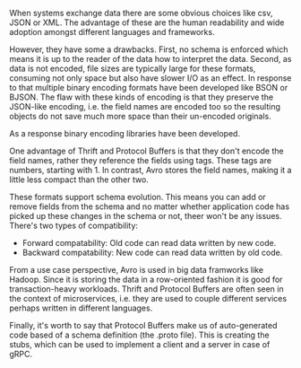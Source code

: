 When systems exchange data there are some obvious choices like csv, JSON or XML. The advantage of these are the human readability and wide adoption amongst different languages and frameworks. 

However, they have some a drawbacks. First, no schema is enforced which means it is up to the reader of the data how to interpret the data. Second, as data is not encoded, file sizes are typically large for these formats, consuming not only space but also have slower I/O as an effect. In response to that multiple binary encoding formats have been developed like BSON or BJSON. The flaw with these kinds of encoding is that they preserve the JSON-like encoding, i.e. the field names are encoded too so the resulting objects do not save much more space than their un-encoded originals. 

As a response binary encoding libraries have been developed. 

One advantage of Thrift and Protocol Buffers is that they don't encode the field names, rather they reference the fields using tags. These tags are numbers, starting with 1. In contrast, Avro stores the field names, making it a little less compact than the other two. 

These formats support schema evolution. This means you can add or remove fields from the schema and no matter whether application code has picked up these changes in the schema or not, theer won't be any issues. There's two types of compatibility:
- Forward compatability: Old code can read data written by new code.
- Backward compatability: New code can read data written by old code.

From a use case perspective, Avro is used in big data framworks like Hadoop. Since it is storing the data in a row-oriented fashion it is good for transaction-heavy workloads. Thrift and Protocol Buffers are often seen in the context of microservices, i.e. they are used to couple different services perhaps written in different languages.

Finally, it's worth to say that Protocol Buffers make us of auto-generated code based of a schema definition (the .proto file). This is creating the stubs, which can be used to implement a client and a server in case of gRPC.